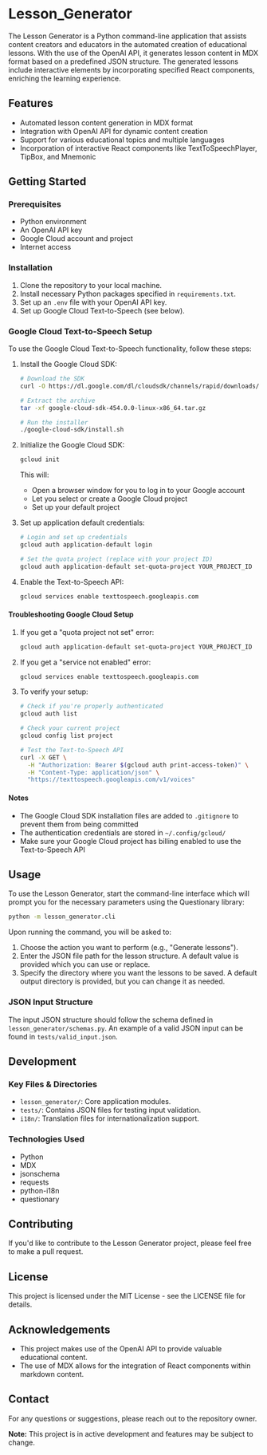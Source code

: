 # Lesson_Generator

The Lesson Generator is a Python command-line application that assists content creators and educators in the automated creation of educational lessons. With the use of the OpenAI API, it generates lesson content in MDX format based on a predefined JSON structure. The generated lessons include interactive elements by incorporating specified React components, enriching the learning experience.

## Features

-   Automated lesson content generation in MDX format
-   Integration with OpenAI API for dynamic content creation
-   Support for various educational topics and multiple languages
-   Incorporation of interactive React components like TextToSpeechPlayer, TipBox, and Mnemonic

## Getting Started

### Prerequisites

-   Python environment
-   An OpenAI API key
-   Google Cloud account and project
-   Internet access

### Installation

1. Clone the repository to your local machine.
2. Install necessary Python packages specified in `requirements.txt`.
3. Set up an `.env` file with your OpenAI API key.
4. Set up Google Cloud Text-to-Speech (see below).

### Google Cloud Text-to-Speech Setup

To use the Google Cloud Text-to-Speech functionality, follow these steps:

1. Install the Google Cloud SDK:
   ```bash
   # Download the SDK
   curl -O https://dl.google.com/dl/cloudsdk/channels/rapid/downloads/google-cloud-sdk-454.0.0-linux-x86_64.tar.gz
   
   # Extract the archive
   tar -xf google-cloud-sdk-454.0.0-linux-x86_64.tar.gz
   
   # Run the installer
   ./google-cloud-sdk/install.sh
   ```

2. Initialize the Google Cloud SDK:
   ```bash
   gcloud init
   ```
   This will:
   - Open a browser window for you to log in to your Google account
   - Let you select or create a Google Cloud project
   - Set up your default project

3. Set up application default credentials:
   ```bash
   # Login and set up credentials
   gcloud auth application-default login
   
   # Set the quota project (replace with your project ID)
   gcloud auth application-default set-quota-project YOUR_PROJECT_ID
   ```

4. Enable the Text-to-Speech API:
   ```bash
   gcloud services enable texttospeech.googleapis.com
   ```

#### Troubleshooting Google Cloud Setup

1. If you get a "quota project not set" error:
   ```bash
   gcloud auth application-default set-quota-project YOUR_PROJECT_ID
   ```

2. If you get a "service not enabled" error:
   ```bash
   gcloud services enable texttospeech.googleapis.com
   ```

3. To verify your setup:
   ```bash
   # Check if you're properly authenticated
   gcloud auth list
   
   # Check your current project
   gcloud config list project
   
   # Test the Text-to-Speech API
   curl -X GET \
     -H "Authorization: Bearer $(gcloud auth print-access-token)" \
     -H "Content-Type: application/json" \
     "https://texttospeech.googleapis.com/v1/voices"
   ```

#### Notes

- The Google Cloud SDK installation files are added to `.gitignore` to prevent them from being committed
- The authentication credentials are stored in `~/.config/gcloud/`
- Make sure your Google Cloud project has billing enabled to use the Text-to-Speech API

## Usage

To use the Lesson Generator, start the command-line interface which will prompt you for the necessary parameters using the Questionary library:

```bash
python -m lesson_generator.cli
```

Upon running the command, you will be asked to:

1. Choose the action you want to perform (e.g., "Generate lessons").
2. Enter the JSON file path for the lesson structure. A default value is provided which you can use or replace.
3. Specify the directory where you want the lessons to be saved. A default output directory is provided, but you can change it as needed.

### JSON Input Structure

The input JSON structure should follow the schema defined in `lesson_generator/schemas.py`. An example of a valid JSON input can be found in `tests/valid_input.json`.

## Development

### Key Files & Directories

-   `lesson_generator/`: Core application modules.
-   `tests/`: Contains JSON files for testing input validation.
-   `i18n/`: Translation files for internationalization support.

### Technologies Used

-   Python
-   MDX
-   jsonschema
-   requests
-   python-i18n
-   questionary

## Contributing

If you'd like to contribute to the Lesson Generator project, please feel free to make a pull request.

## License

This project is licensed under the MIT License - see the LICENSE file for details.

## Acknowledgements

-   This project makes use of the OpenAI API to provide valuable educational content.
-   The use of MDX allows for the integration of React components within markdown content.

## Contact

For any questions or suggestions, please reach out to the repository owner.

**Note:** This project is in active development and features may be subject to change.

